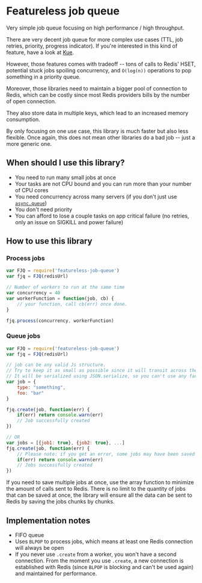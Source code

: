 Featureless job queue
======================

Very simple job queue focusing on high performance / high throughput.

There are very decent job queue for more complex use cases (TTL, job retries, priority, progress indicator). If you're interested in this kind of feature, have a look at [Kue](https://github.com/Automattic/kue).

However, those features comes with tradeoff -- tons of calls to Redis' HSET, potential stuck jobs spoiling concurrency, and `O(log(n))` operations to pop something in a priority queue.

Moreover, those libraries need to maintain a bigger pool of connection to Redis, which can be costly since most Redis providers bills by the number of open connection.

They also store data in multiple keys, which lead to an increased memory consumption.

By only focusing on one use case, this library is much faster but also less flexible.
Once again, this does not mean other libraries do a bad job -- just a more generic one.

## When should I use this library?

* You need to run many small jobs at once
* Your tasks are not CPU bound and you can run more than your number of CPU cores
* You need concurrency across many servers (if you don't just use [`async.queue`](https://caolan.github.io/async/docs.html#queue))
* You don't need priority
* You can afford to lose a couple tasks on app critical failure (no retries, only an issue on SIGKILL and power failure)

## How to use this library

### Process jobs
```js
var FJQ = require('featureless-job-queue')
var fjq = FJQ(redisUrl)

// Number of workers to run at the same time
var concurrency = 40
var workerFunction = function(job, cb) {
    // your function, call cb(err) once done.    
}

fjq.process(concurrency, workerFunction)
```


### Queue jobs
```js
var FJQ = require('featureless-job-queue')
var fjq = FJQ(redisUrl)

// job can be any valid Js structure.
// Try to keep it as small as possible since it will transit across the network and be fulyl stored in Redis
// It will be serialized using JSON.serialize, so you can't use any fancy items in your job (e.g. functions)
var job = {
    type: "something",
    foo: "bar"
}

fjq.create(job, function(err) {
    if(err) return console.warn(err)
    // Job successfully created
})

// OR
var jobs = [{job1: true}, {job2: true}, ...]
fjq.create(job, function(err) {
    // Please note: if you get an error, some jobs may have been saved and others not :(
    if(err) return console.warn(err)
    // Jobs successfully created
})
```

If you need to save multiple jobs at once, use the array function to minimize the amount of calls sent to Redis. There is no limit to the quantity of jobs that can be saved at once, the library will ensure all the data can be sent to Redis by saving the jobs chunks by chunks.

## Implementation notes
* FIFO queue
* Uses `BLPOP` to process jobs, which means at least one Redis connection will always be open
* If you never use `.create` from a worker, you won't have a second connection. From the moment you use `.create`, a new connection is established with Redis (since `BLPOP` is blocking and can't be used again) and maintained for performance.
